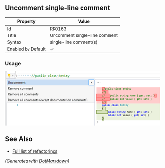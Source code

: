 ## Uncomment single\-line comment

| Property           | Value                          |
| ------------------ | ------------------------------ |
| Id                 | RR0163                         |
| Title              | Uncomment single\-line comment |
| Syntax             | single\-line comment\(s\)      |
| Enabled by Default | &#x2713;                       |

### Usage

![Uncomment single-line comment](../../images/refactorings/UncommentSingleLineComment.png)

## See Also

* [Full list of refactorings](Refactorings.md)


*\(Generated with [DotMarkdown](http://github.com/JosefPihrt/DotMarkdown)\)*